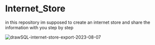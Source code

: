 # Internet_Store
 in this repository im supposed to create an internet store and share the information with you step by step

 
![drawSQL-internet-store-export-2023-08-07](https://github.com/mrrahbarnia/Internet_Store/assets/134213053/695b0231-9a67-4bb9-b1ac-835462eb7075)
